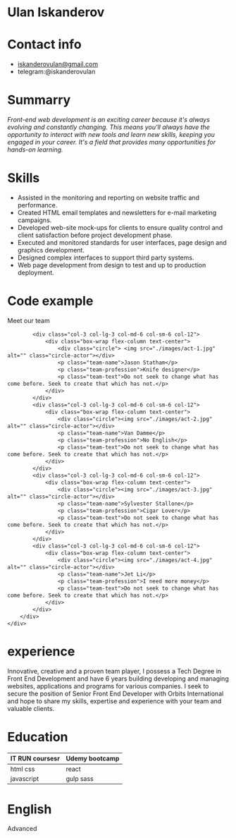 # Ulan Iskanderov

# Contact info
* iskanderovulan@gmail.com
* telegram:@iskanderovulan

# Summarry
*Front-end web development is an exciting career because it's always evolving and constantly changing. This means you'll always have the opportunity to interact with new tools and learn new skills, keeping you engaged in your career. It's a field that provides many opportunities for hands-on learning.*

# Skills
* Assisted in the monitoring and reporting on website traffic and performance.
* Created HTML email templates and newsletters for e-mail marketing campaigns.
* Developed web-site mock-ups for clients to ensure quality control and client satisfaction before project development phase.
* Executed and monitored standards for user interfaces, page design and graphics development.
* Designed complex interfaces to support third party systems.
* Web page development from design to test and up to production deployment.

# Code example
<section id="team">
    <div class="container">
        <div class="team__title general-title">
        <p class="team-title-text ">Meet <span>our team</span></p>
    </div>
        <div class="row">

            <div class="col-3 col-lg-3 col-md-6 col-sm-6 col-12">
                <div class="box-wrap flex-column text-center">
                    <div class="circle"> <img src="./images/act-1.jpg" alt="" class="circle-actor"></div>
                    <p class="team-name">Jason Statham</p>
                    <p class="team-profession">Knife designer</p>
                    <p class="team-text">Do not seek to change what has come before. Seek to create that which has not.</p>
                </div>
            </div>
            <div class="col-3 col-lg-3 col-md-6 col-sm-6 col-12">
                <div class="box-wrap flex-column text-center">
                    <div class="circle"><img src="./images/act-2.jpg" alt="" class="circle-actor"></div>
                    <p class="team-name">Van Damme</p>
                    <p class="team-profession">No English</p>
                    <p class="team-text">Do not seek to change what has come before. Seek to create that which has not.</p>
                </div>
            </div>
            <div class="col-3 col-lg-3 col-md-6 col-sm-6 col-12">
                <div class="box-wrap flex-column text-center">
                    <div class="circle"><img src="./images/act-3.jpg" alt="" class="circle-actor"></div>
                    <p class="team-name">Sylvester Stallone</p>
                    <p class="team-profession">Cigar Lover</p>
                    <p class="team-text">Do not seek to change what has come before. Seek to create that which has not.</p>
                </div>
            </div>
            <div class="col-3 col-lg-3 col-md-6 col-sm-6 col-12">
                <div class="box-wrap flex-column text-center">
                    <div class="circle"><img src="./images/act-4.jpg" alt="" class="circle-actor"></div>
                    <p class="team-name">Jet Li</p>
                    <p class="team-profession">I need more money</p>
                    <p class="team-text">Do not seek to change what has come before. Seek to create that which has not.</p>
                </div>
            </div>
        </div>
    </div>
</section>

# experience
Innovative, creative and a proven team player, I possess a Tech Degree in Front End Development and have 6 years building developing and managing websites, applications and programs for various companies. I seek to secure the position of Senior Front End Developer with Orbits International and hope to share my skills, expertise and experience with your team and valuable clients.

# Education
IT RUN coursesr | Udemy bootcamp
------------ | -------------
html css | react
javascript | gulp sass
# English
Advanced

